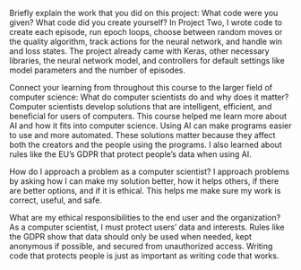 Briefly explain the work that you did on this project: What code were you given? What code did you create yourself?
In Project Two, I wrote code to create each episode, run epoch loops, choose between random moves or the quality algorithm, track actions for the neural network, and handle win and loss states. The project already came with Keras, other necessary libraries, 
the neural network model, and controllers for default settings like model parameters and the number of episodes.

Connect your learning from throughout this course to the larger field of computer science: What do computer scientists do and why does it matter?
Computer scientists develop solutions that are intelligent, efficient, and beneficial for users of computers. This course helped me learn more about AI and how it fits into computer science. Using AI can make programs easier to use and more automated.
These solutions matter because they affect both the creators and the people using the programs. I also learned about rules like the EU’s GDPR that protect people’s data when using AI.

How do I approach a problem as a computer scientist?
I approach problems by asking how I can make my solution better, how it helps others, if there are better options, and if it is ethical. This helps me make sure my work is correct, useful, and safe.

What are my ethical responsibilities to the end user and the organization?
As a computer scientist, I must protect users’ data and interests. Rules like the GDPR show that data should only be used when needed, kept anonymous if possible, and secured from unauthorized access. Writing code that protects people is just as important as 
writing code that works.
